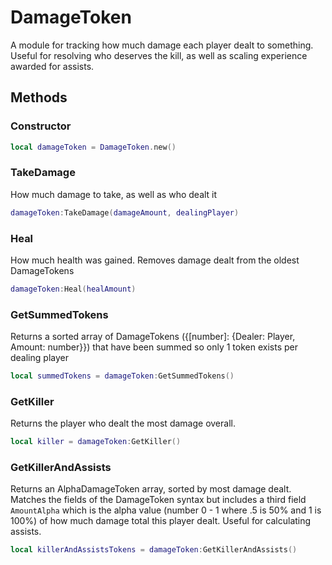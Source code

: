 # DamageToken
A module for tracking how much damage each player dealt to something. Useful for resolving who deserves the kill, as well as scaling experience awarded for assists.

## Methods

### Constructor
```lua
local damageToken = DamageToken.new()
```

### TakeDamage
How much damage to take, as well as who dealt it
```lua
damageToken:TakeDamage(damageAmount, dealingPlayer)
```

### Heal
How much health was gained. Removes damage dealt from the oldest DamageTokens
```lua
damageToken:Heal(healAmount)
```

### GetSummedTokens
Returns a sorted array of DamageTokens ({[number]: {Dealer: Player, Amount: number}}) that have been summed so only 1 token exists per dealing player
```lua
local summedTokens = damageToken:GetSummedTokens()
```

### GetKiller
Returns the player who dealt the most damage overall.
```lua
local killer = damageToken:GetKiller()
```

### GetKillerAndAssists
Returns an AlphaDamageToken array, sorted by most damage dealt. Matches the fields of the DamageToken syntax but includes a third field `AmountAlpha` which is the alpha value (number 0 - 1 where .5 is 50% and 1 is 100%) of how much damage total this player dealt. Useful for calculating assists.
```lua
local killerAndAssistsTokens = damageToken:GetKillerAndAssists()
```